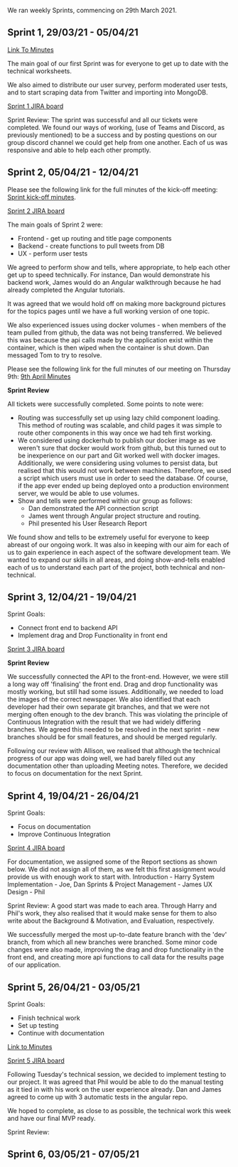 We ran weekly Sprints, commencing on 29th March 2021.

## Sprint 1, 29/03/21 - 05/04/21
[Link To Minutes](21_03_29.docx)

The main goal of our first Sprint was for everyone to get up to date with the technical worksheets. 

We also aimed to distribute our user survey, perform moderated user tests, and to start scraping data from Twitter and importing into MongoDB.

[Sprint 1 JIRA board](JIRA_Screenshots/Sprint1.png)

Sprint Review:
The sprint was successful and all our tickets were completed. We found our ways of working, (use of Teams and Discord, as previously mentioned) to be a success and by posting questions on our group discord channel we could get help from one another. Each of us was responsive and able to help each other promptly.


## Sprint 2, 05/04/21 - 12/04/21
Please see the following link for the full minutes of the kick-off meeting: [Sprint kick-off minutes](21_04_06.odt).

[Sprint 2 JIRA board](JIRA_Screenshots/Sprint2.png)

The main goals of Sprint 2 were:
* Frontend - get up routing and title page components
* Backend - create functions to pull tweets from DB
* UX - perform user tests

We agreed to perform show and tells, where appropriate, to help each other get up to speed technically. For instance, Dan would demonstrate his backend work, James would do an Angular walkthrough because he had already completed the Angular tutorials.

It was agreed that we would hold off on making more background pictures for the topics pages until we have a full working version of one topic.

We also experienced issues using docker volumes - when members of the team pulled from github, the data was not being transferred. We believed this was because the api calls made by the application exist within the container, which is then wiped when the container is shut down. Dan messaged Tom to try to resolve.

Please see the following link for the full minutes of our meeting on Thursday 9th: [9th April Minutes](21_04_09)

**Sprint Review**

All tickets were successfully completed. Some points to note were:
* Routing was successfully set up using lazy child component loading. This method of routing was scalable, and child pages it was simple to route other components in this way once we had teh first working.
* We considered using  dockerhub to publish our docker image as we weren't sure that docker would work from github, but this turned out to be inexperience on our part and Git worked well with docker images. Additionally, we were considering using volumes to persist data, but realised that this would not work between machines. Therefore, we used a script which users must use in order to seed the database. Of course, if the app ever ended up being deployed onto a production environment server, we would be able to use volumes.
* Show and tells were performed within our group as follows:
  * Dan demonstrated the API connection script
  * James went through Angular project structure and routing.
  * Phil presented his User Research Report 
    
We found show and tells to be extremely useful for everyone to keep abreast of our ongoing work. It was also in keeping with our aim for each of us to gain experience in each aspect of the software development team. We wanted to expand our skills in all areas, and doing show-and-tells enabled each of us to understand each part of the project, both technical and non-technical.


## Sprint 3, 12/04/21 - 19/04/21
Sprint Goals:
* Connect front end to backend API
* Implement drag and Drop Functionality in front end

[Sprint 3 JIRA board](JIRA_Screenshots/Sprint3.png)

**Sprint Review**

We successfully connected the API to the front-end. However, we were still a long way off 'finalising' the front end. Drag and drop functionality was mostly working, but still had some issues. Additionally, we needed to load the images of the correct newspaper.
We also identified that each developer had their own separate git branches, and that we were not merging often enough to the dev branch. This was violating the principle of Continuous Integration with the result that we had widely differing branches. We agreed this needed to be resolved in the next sprint - new branches should be for small features, and should be merged regularly.

Following our review with Allison, we realised that although the technical progress of our app was doing well, we had barely filled out any documentation other than uploading Meeting notes. Therefore, we decided to focus on documentation for the next Sprint.

## Sprint 4, 19/04/21 - 26/04/21
Sprint Goals:
* Focus on documentation
* Improve Continuous Integration

[Sprint 4 JIRA board](JIRA_Screenshots/Sprint4.png)


For documentation, we assigned some of the Report sections as shown below. We did not assign all of them, as we felt this first assignment would provide us with enough work to start with.
Introduction - Harry
System Implementation - Joe, Dan
Sprints & Project Management - James
UX Design - Phil


Sprint Review:
A good start was made to each area. Through Harry and Phil's work, they also realised that it would make sense for them to also write about the Background & Motivation, and Evaluation, respectively.

We successfully merged the most up-to-date feature branch with the 'dev' branch, from which all new branches were branched. Some minor code changes were also made, improving the drag and drop functionality in the front end, and creating more api functions to call data for the results page of our application.


## Sprint 5, 26/04/21 - 03/05/21
Sprint Goals:
* Finish technical work
* Set up testing
* Continue with documentation

[Link to Minutes](../Meeting_Notes/21_04_28.txt)

[Sprint 5 JIRA board](JIRA_Screenshots/Sprint5.png)

Following Tuesday's technical session, we decided to implement testing to our project. It was agreed that Phil would be able to do the manual testing as it tied in with his work on the user experience already. Dan and James agreed to come up with 3 automatic tests in the angular repo.

We hoped to complete, as close to as possible, the technical work this week and have our final MVP ready.

Sprint Review:


## Sprint 6, 03/05/21 - 07/05/21
